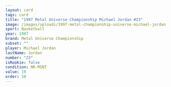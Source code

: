 ```yaml
---
layout: card
tags: card
title: "1997 Metal Universe Championship Michael Jordan #23"
image: /images/uploads/1997-metal-championship-universe-michael-jordan.webp
sport: Basketball
year: 1997
brand: Metal Universe Championship
subset: ""
player: Michael Jordan
lastName: Jordan
number: "23"
isRookie: false
condition: NR-MINT
value: 19
order: 10
---
```

